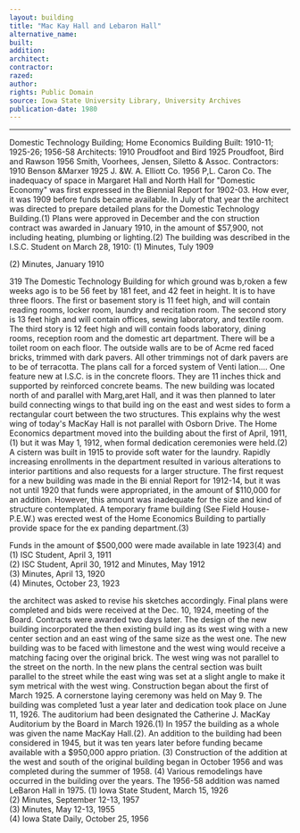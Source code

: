 ```yaml
---
layout: building
title: "Mac Kay Hall and Lebaron Hall"
alternative_name: 
built: 
addition:
architect: 
contractor: 
razed: 
author:
rights: Public Domain
source: Iowa State University Library, University Archives
publication-date: 1980 
---
```

---

Domestic Technology Building; Home Economics Building 
Built: 1910-11; 1925-26; 1956-58 
Architects: 1910 Proudfoot and Bird 
1925 Proudfoot, Bird and Rawson 
1956 Smith, Voorhees, Jensen, Siletto & Assoc. 
Contractors: 1910 Benson &Marxer 
1925 J. &W. A. Elliott Co. 
1956 P,L. Caron Co. 
The inadequacy of space in Margaret Hall and North Hall for "Domestic Economy" was first expressed in the Biennial Report for 1902-03. How ever, it was 1909 before funds became available. In July of that year the architect was directed to prepare detailed plans for the Domestic Technology Building.(1) Plans were approved in December and the con struction contract was awarded in January 1910, in the amount of $57,900, not including heating, plumbing or lighting.(2) 
The building was described in the I.S.C. Student on March 28, 1910: 
(1) 
Minutes, Tuly 1909 

(2) 
Minutes, January 1910 


319 
The Domestic Technology Building for which ground was b,roken a few weeks ago is to be 56 feet by 181 feet, and 42 feet in height. It is to have three floors. The first or basement story is 11 feet high, and will contain reading rooms, locker room, laundry and recitation room. The second story is 13 feet high and will contain offices, sewing laboratory, and textile room. The third story is 12 feet high and will contain foods laboratory, dining rooms, reception room and the domestic art department. There will be a toilet room on each floor. 
The outside walls are to be of Acme red faced bricks, trimmed with dark pavers. All other trimmings not of dark pavers are to be of terracotta. The plans call for a forced system of Venti 
lation.... 
One feature new at I.S.C. is in the concrete floors. They are 11 
inches thick and supported by reinforced concrete beams. 
The new building was located north of and parallel with Marg,aret Hall, and it was then planned to later build connecting wings to that build ing on the east and west sides to form a rectangular court between the two structures. This explains why the west wing of today's MacKay Hall is not parallel with Osborn Drive. 
The Home Economics department moved into the building about the first of April, 1911,(1) but it was May 1, 1912, when formal dedication ceremonies were held.(2) 
A cistern was built in 1915 to provide soft water for the laundry. 
Rapidly increasing enrollments in the department resulted in various alterations to interior partitions and also requests for a larger structure. The first request for a new building was made in the Bi ennial Report for 1912-14, but it was not until 1920 that funds were appropriated, in the amount of $110,000 for an addition. However, this amount was inadequate for the size and kind of structure contemplated. A temporary frame building (See Field House-P.E.W.) was erected west of the Home Economics Building to partially provide space for the ex panding department.(3) 

Funds in the amount of $500,000 were made available in late 1923(4) and 
(1)  ISC Student, April 3,  1911  
(2)  ISC  Student, April 30,  1912 and Minutes, May 1912  
(3)  Minutes, April 13,  1920  
(4)  Minutes,  October 23,  1923  

the architect was asked to revise his sketches accordingly. Final plans were completed and bids were received at the Dec. 10, 1924, meeting of the Board. Contracts were awarded two days later. 
The design of the new building incorporated the then existing build 
ing as its west wing with a new center section and an east wing of the same size as the west one. The new building was to be faced with limestone and the west wing would receive a matching facing over the original brick. The west wing was not parallel to the street on the north. In the new plans the central section was built parallel to the street while the east wing was set at a slight angle to make it sym metrical with the west wing. Construction began about the first of March 1925. A cornerstone laying ceremony was held on May 9. The building was completed 1ust a year later and dedication took place on June 11, 1926. The auditorium had been designated the Catherine J. MacKay Auditorium by the Board in March 1926.(1) In 1957 the building 
as a whole was given the name MacKay Hall.(2). 
An addition to the building had been considered in 1945, but it was ten years later before funding became available with a $950,000 appro priation. (3) 
Construction of the addition at the west and south of the original building began in October 1956 and was completed during the summer of 
1958. (4) 
Various remodelings have occurred in the building over the years. 
The 1956-58 addition was named LeBaron Hall in 1975. 
(1)  Iowa State Student, March 15,  1926  
(2)  Minutes, September 12-13,  1957  
(3)  Minutes, May 12-13,  1955  
(4)  Iowa State Daily,  October 25,  1956